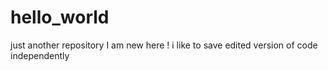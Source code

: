 # hello_world
just another repository
I am new here ! i like to save edited version of code independently
